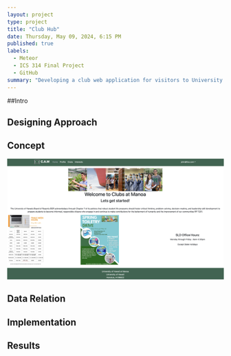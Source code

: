 ```yaml
---
layout: project
type: project
title: "Club Hub"
date: Thursday, ‎May ‎09, ‎2024, ‏6:15 PM
published: true
labels:
  - Meteor
  - ICS 314 Final Project
  - GitHub
summary: "Developing a club web application for visitors to University of Hawaii at Manoa. Allowing incoming or returning students to find clubs that may align with their interest."
---
```


##Intro

## Designing Approach

## Concept
<img src="../img/clubHub/homepage.png">

## Data Relation

## Implementation

## Results

<img src="" title="">

